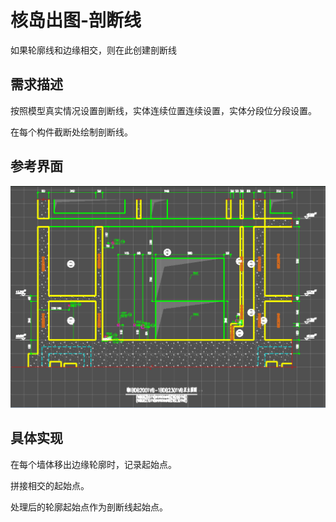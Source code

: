 # 核岛出图-剖断线

如果轮廓线和边缘相交，则在此创建剖断线

## 需求描述

按照模型真实情况设置剖断线，实体连续位置连续设置，实体分段位分段设置。

在每个构件截断处绘制剖断线。

## 参考界面

![image-20241209141338376](核岛出图-剖断线.assets/image-20241209141338376.png)

## 具体实现

在每个墙体移出边缘轮廓时，记录起始点。

拼接相交的起始点。

处理后的轮廓起始点作为剖断线起始点。